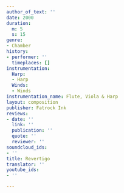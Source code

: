 ```yaml
---
author_of_text: ''
date: 2000
duration:
  m: 5
  s: 15
genre:
- Chamber
history:
- performer: ''
  timeplaces: []
instrumentation:
  Harp:
  - Harp
  Winds:
  - Winds
instrumentation_name: Flute, Viola & Harp
layout: composition
publisher: Fatrock Ink
reviews:
- date: ''
  link: ''
  publication: ''
  quote: ''
  reviewer: ''
soundcloud_ids:
- ''
title: Revertigo
translator: ''
youtube_ids:
- ''

---
```

